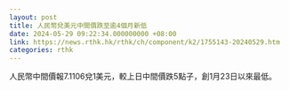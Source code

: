 ```yaml
---
layout: post
title: 人民幣兌美元中間價跌至逾4個月新低
date: 2024-05-29 09:22:34.000000000 +08:00
link: https://news.rthk.hk/rthk/ch/component/k2/1755143-20240529.htm
categories: rthk
---
```


人民幣中間價報7.1106兌1美元，較上日中間價跌5點子，創1月23日以來最低。
